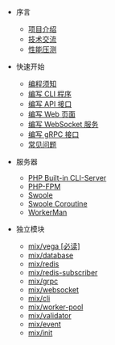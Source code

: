 * 序言
  
  * [项目介绍](zh-cn/README.md)
  * [技术交流](zh-cn/online-chating.md)
  * [性能压测](zh-cn/benchmarks.md)

* 快速开始

  * [编程须知](zh-cn/instructions.md)
  * [编写 CLI 程序](zh-cn/write-cli.md)
  * [编写 API 接口](zh-cn/write-api.md)
  * [编写 Web 页面](zh-cn/write-web.md)
  * [编写 WebSocket 服务](zh-cn/write-websocket.md)
  * [编写 gRPC 接口](zh-cn/write-grpc.md)
  * [常见问题](zh-cn/faq.md)
  
* 服务器

  * [PHP Built-in CLI-Server](zh-cn/server-cli-server.md)
  * [PHP-FPM](zh-cn/server-php-fpm.md)
  * [Swoole](zh-cn/server-swoole.md)
  * [Swoole Coroutine](zh-cn/server-swoole-coroutine.md)
  * [WorkerMan](zh-cn/server-workerman.md)

* 独立模块

  * [mix/vega [必读]](zh-cn/mix-vega.md)
  * [mix/database](zh-cn/mix-database.md)
  * [mix/redis](zh-cn/mix-redis.md)
  * [mix/redis-subscriber](zh-cn/mix-redis-subscriber.md)
  * [mix/grpc](zh-cn/mix-grpc.md)
  * [mix/websocket](zh-cn/mix-websocket.md)
  * [mix/cli](zh-cn/mix-cli.md)
  * [mix/worker-pool](zh-cn/mix-worker-pool.md)
  * [mix/validator](zh-cn/mix-validator.md)
  * [mix/event](zh-cn/mix-event.md)
  * [mix/init](zh-cn/mix-init.md)
